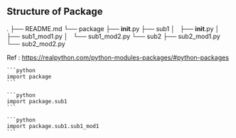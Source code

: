 ## Structure of Package

.
├── README.md
└── package
    ├── __init__.py
    ├── sub1
    │   ├── __init__.py
    │   ├── sub1_mod1.py
    │   └── sub1_mod2.py
    └── sub2
        ├── sub2_mod1.py
        └── sub2_mod2.py
 
Ref : https://realpython.com/python-modules-packages/#python-packages 
`````
```python
import package
```

```python
import package.sub1
```

```python
import package.sub1.sub1_mod1
```

